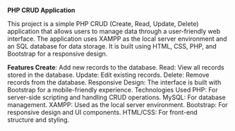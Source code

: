 **PHP CRUD Application**

This project is a simple PHP CRUD (Create, Read, Update, Delete) application that allows users to manage data through a user-friendly web interface. The application uses XAMPP as the local server environment and an SQL database for data storage. It is built using HTML, CSS, PHP, and Bootstrap for a responsive design.

**Features Create**: 
Add new records to the database. Read: View all records stored in the database. Update: Edit existing records. Delete: Remove records from the database. Responsive Design: The interface is built with Bootstrap for a mobile-friendly experience. Technologies Used PHP: For server-side scripting and handling CRUD operations. MySQL: For database management. XAMPP: Used as the local server environment. Bootstrap: For responsive design and UI components. HTML/CSS: For front-end structure and styling.
